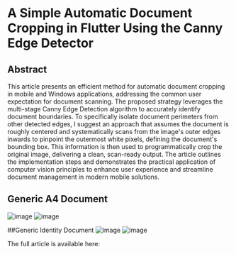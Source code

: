 # A Simple Automatic Document Cropping in Flutter Using the Canny Edge Detector
## Abstract
This article presents an efficient method for automatic document cropping in mobile and Windows applications, addressing the common user expectation for document scanning. The proposed strategy leverages the multi-stage Canny Edge Detection algorithm to accurately identify document boundaries. To specifically isolate document perimeters from other detected edges, I suggest an approach that assumes the document is roughly centered and systematically scans from the image's outer edges inwards to pinpoint the outermost white pixels, defining the document's bounding box. This information is then used to programmatically crop the original image, delivering a clean, scan-ready output. The article outlines the implementation steps and demonstrates the practical application of computer vision principles to enhance user experience and streamline document management in modern mobile solutions.

## Generic A4 Document
![image](https://github.com/user-attachments/assets/bd886f38-4f91-4da3-894b-d9d2d60b0f18)
![image](https://github.com/user-attachments/assets/7cf12d9e-4f8d-48cf-9800-470129009b9c)

##Generic Identity Document 
![image](https://github.com/user-attachments/assets/fbe71775-245a-42a9-a20a-f12f0fae5547)
![image](https://github.com/user-attachments/assets/b9ef8c65-398b-40bb-a1e8-8d539a76ba32)



The full article is available here: 
